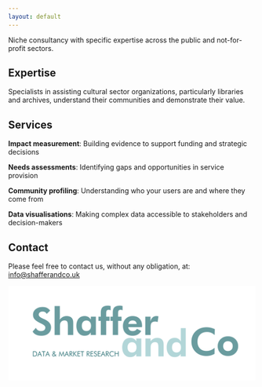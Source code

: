 ```yaml
---
layout: default
---
```

Niche consultancy with specific expertise across the public and not-for-profit sectors.

## Expertise

Specialists in assisting cultural sector organizations, particularly libraries and archives, understand their communities and demonstrate their value.

## Services

**Impact measurement**: Building evidence to support funding and strategic decisions  

**Needs assessments**: Identifying gaps and opportunities in service provision  

**Community profiling**: Understanding who your users are and where they come from  

**Data visualisations**: Making complex data accessible to stakeholders and decision-makers  

## Contact

Please feel free to contact us, without any obligation, at: [info@shafferandco.uk](mailto:info@shafferandco.uk)

<img src="Logo-Shaffer Co.png" alt="Shaffer and Co Logo">
